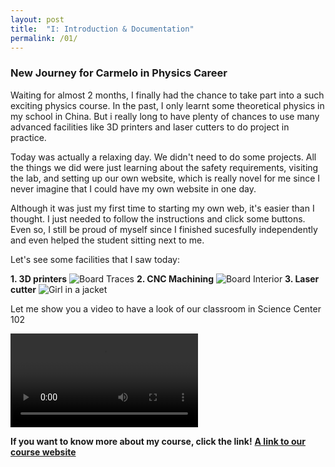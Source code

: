 ```yaml
---
layout: post
title:  "I: Introduction & Documentation"
permalink: /01/
---
```


### New Journey for Carmelo in Physics Career

Waiting for almost 2 months, I finally had the chance to take part into a such exciting physics course. In the past, I only learnt some theoretical physics in my school in China. But i really long to have plenty of chances to use many advanced facilities like 3D printers and laser cutters to do project in practice.

Today was actually a relaxing day. We didn't need to do some projects. All the things we did  were just learning about the safety requirements, visiting the lab, and setting up our own website, which is really novel for me since I never imagine that I could have my own website in one day.

Although it was just my first time to starting my own web, it's easier than I thought. I just needed to follow the instructions and click some buttons. Even so, I still be proud of myself since I finished sucesfully independently and even helped the student sitting next to me. 

Let's see some facilities that I saw today:

**1. 3D printers**
<img src="3d printer.jpg" alt="Board Traces">
**2. CNC Machining**
<img src="cnc machine.png" alt="Board Interior">
**3. Laser cutter**
<img src="laser.jpg" alt="Girl in a jacket">

Let me show you a video to have a look of our classroom in Science Center 102

<video controls>
	<source src="classroom.mp4" type="video/mp4">
</video>

**If you want to know more about my course, click the link!**
<a href="https://nathanmelenbrink.github.io/intro-dig-fab/">**A link to our course website**<a>







